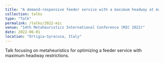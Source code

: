 ```yaml
---
title: "A demand-responsive feeder service with a maximum headway at mandatory stops"
collection: talks
type: "Talk"
permalink: /talks/2022-mic
venue: "14th Metaheuristics International Conference (MIC 2022)"
date: 2022-06-01
location: "Ortigia-Syracusa, Italy"
---
```


Talk focusing on metaheuristics for optimizing a feeder service with maximum headway restrictions.
